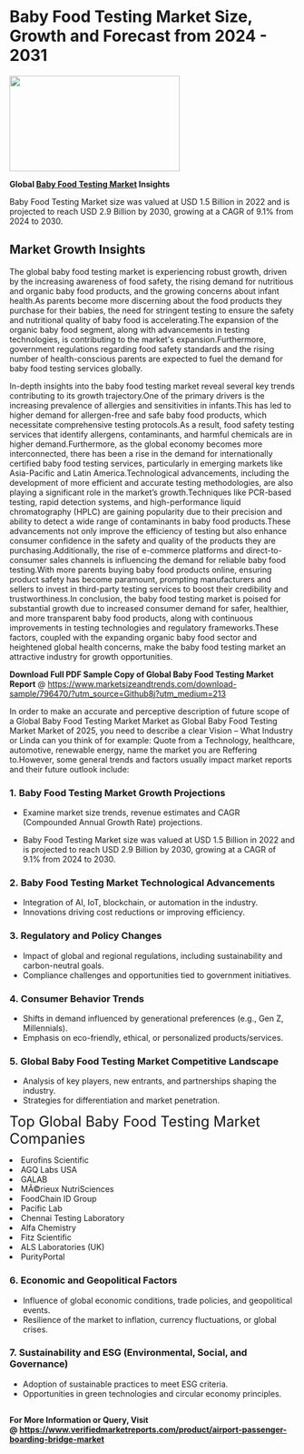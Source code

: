 <H1>Baby Food Testing Market Size, Growth and Forecast from 2024 - 2031</H1><img class="aligncenter size-medium wp-image-584254" src="https://thirdeyenews.in/wp-content/uploads/2024/09/Global-Market-Research-300x168.jpeg" alt="" width="300" height="168" /><p><strong>Global&nbsp;<a href="https://www.marketsizeandtrends.com/download-sample/796470/?utm_source=Github8j?utm_medium=213">Baby Food Testing Market</a> Insights</strong></p><p>Baby Food Testing Market size was valued at USD 1.5 Billion in 2022 and is projected to reach USD 2.9 Billion by 2030, growing at a CAGR of 9.1% from 2024 to 2030.</p><p><h2>Market Growth Insights</h2> <p>The global baby food testing market is experiencing robust growth, driven by the increasing awareness of food safety, the rising demand for nutritious and organic baby food products, and the growing concerns about infant health.As parents become more discerning about the food products they purchase for their babies, the need for stringent testing to ensure the safety and nutritional quality of baby food is accelerating.The expansion of the organic baby food segment, along with advancements in testing technologies, is contributing to the market's expansion.Furthermore, government regulations regarding food safety standards and the rising number of health-conscious parents are expected to fuel the demand for baby food testing services globally.</p> <p>In-depth insights into the baby food testing market reveal several key trends contributing to its growth trajectory.One of the primary drivers is the increasing prevalence of allergies and sensitivities in infants.This has led to higher demand for allergen-free and safe baby food products, which necessitate comprehensive testing protocols.As a result, food safety testing services that identify allergens, contaminants, and harmful chemicals are in higher demand.Furthermore, as the global economy becomes more interconnected, there has been a rise in the demand for internationally certified baby food testing services, particularly in emerging markets like Asia-Pacific and Latin America.Technological advancements, including the development of more efficient and accurate testing methodologies, are also playing a significant role in the market’s growth.Techniques like PCR-based testing, rapid detection systems, and high-performance liquid chromatography (HPLC) are gaining popularity due to their precision and ability to detect a wide range of contaminants in baby food products.These advancements not only improve the efficiency of testing but also enhance consumer confidence in the safety and quality of the products they are purchasing.Additionally, the rise of e-commerce platforms and direct-to-consumer sales channels is influencing the demand for reliable baby food testing.With more parents buying baby food products online, ensuring product safety has become paramount, prompting manufacturers and sellers to invest in third-party testing services to boost their credibility and trustworthiness.In conclusion, the baby food testing market is poised for substantial growth due to increased consumer demand for safer, healthier, and more transparent baby food products, along with continuous improvements in testing technologies and regulatory frameworks.These factors, coupled with the expanding organic baby food sector and heightened global health concerns, make the baby food testing market an attractive industry for growth opportunities.</p> <p><span class=""><strong>Download Full PDF Sample Copy of Global Baby Food Testing Market Report</strong> @ <a href="https://www.marketsizeandtrends.com/download-sample/796470/?utm_source=Github8j?utm_medium=213" target="_blank">https://www.marketsizeandtrends.com/download-sample/796470/?utm_source=Github8j?utm_medium=213</a></span></p><p>In order to make an accurate and perceptive description of future scope of a Global&nbsp;Baby Food Testing Market Market as Global&nbsp;Baby Food Testing Market Market of 2025, you need to describe a clear Vision &ndash; What Industry or Linda can you think of for example: Quote from a Technology, healthcare, automotive, renewable energy, name the market you are Reffering to.However, some general trends and factors usually impact market reports and their future outlook include:</p><h3>1.&nbsp;<strong>Baby Food Testing Market Growth Projections</strong></h3><ul><li>Examine market size trends, revenue estimates and CAGR (Compounded Annual Growth Rate) projections.</li><li><p>Baby Food Testing Market size was valued at USD 1.5 Billion in 2022 and is projected to reach USD 2.9 Billion by 2030, growing at a CAGR of 9.1% from 2024 to 2030.</p></li></ul><h3>2.&nbsp;<strong>Baby Food Testing Market Technological Advancements</strong></h3><ul><li>Integration of AI, IoT, blockchain, or automation in the industry.</li><li>Innovations driving cost reductions or improving efficiency.</li></ul><h3>3.&nbsp;<strong>Regulatory and Policy Changes</strong></h3><ul><li>Impact of global and regional regulations, including sustainability and carbon-neutral goals.</li><li>Compliance challenges and opportunities tied to government initiatives.</li></ul><h3>4.&nbsp;<strong>Consumer Behavior Trends</strong></h3><ul><li>Shifts in demand influenced by generational preferences (e.g., Gen Z, Millennials).</li><li>Emphasis on eco-friendly, ethical, or personalized products/services.</li></ul><h3>5.&nbsp;<strong>Global Baby Food Testing Market Competitive Landscape</strong></h3><ul><li>Analysis of key players, new entrants, and partnerships shaping the industry.</li><li>Strategies for differentiation and market penetration.</li></ul><p data-pm-slice="1 1 []"><span style="color: inherit; font-family: inherit; font-size: 25px;">Top Global Baby Food Testing Market Companies</span></p><div class="" data-test-id=""><p><li>Eurofins Scientific</li><li> AGQ Labs USA</li><li> GALAB</li><li> MÃ©rieux NutriSciences</li><li> FoodChain ID Group</li><li> Pacific Lab</li><li> Chennai Testing Laboratory</li><li> Alfa Chemistry</li><li> Fitz Scientific</li><li> ALS Laboratories (UK)</li><li> PurityPortal</li></p></div><h3>6.&nbsp;<strong>Economic and Geopolitical Factors</strong></h3><ul><li>Influence of global economic conditions, trade policies, and geopolitical events.</li><li>Resilience of the market to inflation, currency fluctuations, or global crises.</li></ul><h3>7.&nbsp;<strong>Sustainability and ESG (Environmental, Social, and Governance)</strong></h3><ul><li>Adoption of sustainable practices to meet ESG criteria.</li><li>Opportunities in green technologies and circular economy principles.</li></ul><h2><strong style="font-size: 14px;">For More Information or Query, Visit @&nbsp;</strong><a style="background-color: #ffffff; font-size: 14px;" href="https://www.marketsizeandtrends.com/report/baby-food-testing-market/" target="_blank">https://www.verifiedmarketreports.com/product/airport-passenger-boarding-bridge-market</a></h2>